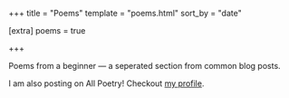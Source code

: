 +++
title = "Poems"
template = "poems.html"
sort_by = "date"

[extra]
poems = true

+++

Poems from a beginner — a seperated section from common blog posts.

I am also posting on All Poetry! Checkout [my profile](https://allpoetry.com/Leisang).
